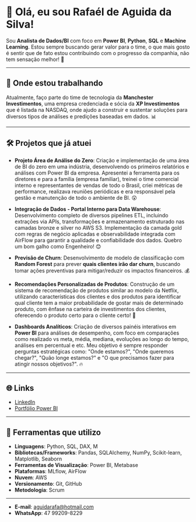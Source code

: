 # 👋 Olá, eu sou Rafaél de Aguida da Silva!

Sou **Analista de Dados/BI** com foco em **Power BI**, **Python**, **SQL** e **Machine Learning**. Estou sempre buscando gerar valor para o time, o que mais gosto é sentir que de fato estou contribuindo com o progresso da companhia, não tem sensação melhor! 🚀

---

## 📍 Onde estou trabalhando
Atualmente, faço parte do time de tecnologia da **Manchester Investimentos**, uma empresa credenciada e sócia da **XP Investimentos** que é listada na NASDAQ, onde ajudo a construir e sustentar soluções para diversos tipos de análises e predições baseadas em dados. 📊

---

## 🛠️ Projetos que já atuei
- **Projeto Área de Análise do Zero**: Criação e implementação de uma área de BI do zero em uma indústria, desenvolvendo os primeiros relatórios e análises com Power BI da empresa. Apresentei a ferramenta para os diretores e para a familia (empresa familiar), treinei o time comercial interno e representantes de vendas de todo o Brasil, criei métricas de performance, realizava reuniões periódicas e era responsável pela gestão e manutenção de todo o ambiente de BI. 😲

- **Integração de Dados - Portal Interno para Data Warehouse**: Desenvolvimento completo de diversos pipelines ETL, incluindo extrações via APIs, transformações e armazenamento estruturado nas camadas bronze e silver no AWS S3. Implementação da camada gold com regras de negócio aplicadas e observabilidade integrada com AirFlow para garantir a qualidade e confiabilidade dos dados. Quebro um bom galho como Engenheiro! 😊

- **Previsão de Churn**: Desenvolvimento de modelo de classificação com **Random Forest** para prever **quais clientes irão dar churn**, buscando tomar ações preventivas para mitigar/reduzir os impactos financeiros. 💰

- **Recomendações Personalizadas de Produtos**: Construção de um sistema de recomendação de produtos similar ao modelo da Netflix, utilizando características dos clientes e dos produtos para identificar qual cliente tem a maior probabilidade de gostar mais de determinado produto, com ênfase na carteira de investimentos dos clientes, oferecendo o produto certo para o cliente certo! 🤖
  
- **Dashboards Analíticos**: Criação de diversos painéis interativos em **Power BI** para análises de desempenho, com foco em comparações como realizado vs meta, média, mediana, evoluções ao longo do tempo, análises em percentual e etc. Meu objetivo é sempre responder perguntas estratégicas como: "Onde estamos?", "Onde queremos chegar?", "Quão longe estamos?" e "O que precisamos fazer para atingir nossos objetivos?". 🔥

---

## 🌐 Links
- [LinkedIn](https://www.linkedin.com/in/rafael-de-aguida)  
- [Portfólio Power BI](https://app.powerbi.com/view?r=eyJrIjoiMzMwYWE0NDQtNThiOC00MzVkLTlkZWYtOTM1MTYzZDAxYzcyIiwidCI6ImZlZjBmMzc5LTY1OTUtNDkyNi04ZjIyLTUwZjJjNTg2NTg2MSJ9)

---

## 🧰 Ferramentas que utilizo
- **Linguagens**: Python, SQL, DAX, M
- **Bibliotecas/Frameworks**: Pandas, SQLAlchemy, NumPy, Scikit-learn, Matplotlib, Seaborn
- **Ferramentas de Visualização**: Power BI, Metabase 
- **Plataformas**: MLflow, AirFlow
- **Nuvem**: AWS
- **Versionamento**: Git, GitHub
- **Metodologia**: Scrum

---

- **E-mail**: aguidarafa@hotmail.com
- **WhatsApp**: 47 99209-8229
